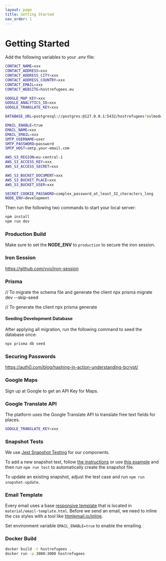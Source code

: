 ```yaml
---
layout: page
title: Getting Started
nav_order: 1
---
```


# Getting Started

Add the following variables to your _.env_ file:

```sh
CONTACT_NAME=xxx
CONTACT_ADDRESS=xxx
CONTACT_ADDRESS_CITY=xxx
CONTACT_ADDRESS_COUNTRY=xxx
CONTACT_EMAIL=xxx
CONTACT_WEBSITE=hostrefugees.eu

GOOGLE_MAP_KEY=xxx
GOOGLE_ANALYTICS_ID=xxx
GOOGLE_TRANSLATE_KEY=xxx

DATABASE_URL=postgresql://postgres:@127.0.0.1:5432/hostrefugees?sslmode=disable

EMAIL_ENABLE=true
EMAIL_NAME=xxx
EMAIL_EMAIL=xxx
SMTP_USERNAME=user
SMTP_PASSWORD=password
SMTP_HOST=smtp.your-email.com

AWS_S3_REGION=eu-central-1
AWS_S3_ACCESS_KEY=xxx
AWS_S3_ACCESS_SECRET=xxx

AWS_S3_BUCKET_DOCUMENT=xxx
AWS_S3_BUCKET_PLACE=xxx
AWS_S3_BUCKET_USER=xxx

SECRET_COOKIE_PASSWORD=complex_password_at_least_32_characters_long
NODE_ENV=development
```

Then run the following two commands to start your local server:

```sh
npm install
npm run dev
```

### Production Build

Make sure to set the **NODE_ENV** to `production` to secure the iron session.

### Iron Session

https://github.com/vvo/iron-session

### Prisma

// To migrate the schema file and generate the client
npx prisma migrate dev --skip-seed

// To generate the client
npx prisma generate

#### Seeding Development Database

After applying all migration, run the following command to seed the database once:

```sh
npx prisma db seed
```

### Securing Passwords

https://auth0.com/blog/hashing-in-action-understanding-bcrypt/

### Google Maps

Sign up at Google to get an API Key for Maps.

### Google Translate API

The platform uses the Google Translate API to translate free text fields for places.

```sh
GOOGLE_TRANSLATE_KEY=xxx
```

### Snapshot Tests

We use [Jest Snapshot Testing](https://jestjs.io/docs/snapshot-testing) for our components.

To add a new snapshot test, follow [the instructions](https://jestjs.io/docs/snapshot-testing) or use [this example](./tests/components/external-link.test.tsx) and then run `npm run test` to automatically create the snapshot file.

To update an existing snapshot, adjust the test case and run `npm run snapshot-update`.

### Email Template

Every email uses a base [responsive template](https://github.com/leemunroe/responsive-html-email-template) that is located in `material/email-template.html`. Before we send an email, we need to inline the css styles with a tool like [htmlemail.io/inline](https://htmlemail.io/inline/).

Set environment variable `EMAIL_ENABLE=true` to enable the emailing.

### Docker Build

```sh
docker build -t hostrefugees .
docker run -p 3000:3000 hostrefugees
```
